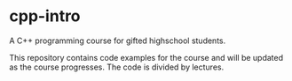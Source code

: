 # cpp-intro

A C++ programming course for gifted highschool students. 

This repository contains code examples for the course and will be updated as the course progresses.
The code is divided by lectures.
